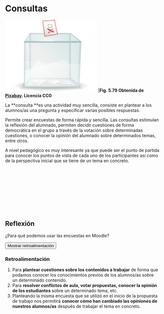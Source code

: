 
# Consultas

![](img/consulta.png)
|**Fig. 5.79 Obtenida de [Pixabay](http://pixabay.com/en/box-poll-election-polls-elections-32384/). Licencia CC0**

La **consulta **es una actividad muy sencilla, consiste en plantear a los alumnos/as una pregunta y especificar varias posibles respuestas.

Permite crear encuestas de forma rápida y sencilla. Las consultas estimulan la reflexión del alumnado, permiten decidir cuestiones de forma democrática en el grupo a través de la votación sobre determinadas cuestiones, o conocer la opinión del alumnado sobre determinados temas, entre otros.

A nivel pedagógico es muy interesante ya que puede ser el punto de partida para conocer los puntos de vista de cada uno de los participantes así como de la perspectiva inicial que se tiene de un tema en concreto.

 

 

 

 

 

## Reflexión

¿Para qué podemos usar las encuestas en Moodle?

<script type="text/javascript">var feedback36_9text = "Mostrar retroalimentación";</script><input class="feedbackbutton" name="toggle-feedback-36_9" onclick="$exe.toggleFeedback(this,true);return false" type="button" value="Mostrar retroalimentación"/>

### Retroalimentación

1. Para **plantear cuestiones sobre los contenidos a trabajar** de forma que podamos conocer los conocimientos previos de los alumnos/as sobre un determinado contenido.
1. Para **resolver conflictos de aula, votar propuestas, conocer la opinión de los estudiantes** sobre un determinado tema, etc.
1. Planteando la misma encuesta que se utilizó en el inicio de la propuesta de trabajo nos permitirá **conocer cómo han cambiado las opiniones de nuestros alumnos/as** después de trabajar el tema en concreto.
